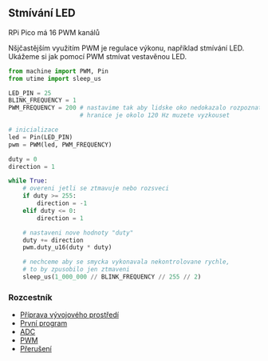 ## Stmívání LED

RPi Pico má 16 PWM kanálů

Nšjčastějším využitím PWM je regulace výkonu, například stmívání LED. Ukážeme si jak pomocí PWM stmívat vestavěnou LED.

```python
from machine import PWM, Pin
from utime import sleep_us

LED_PIN = 25
BLINK_FREQUENCY = 1
PWM_FREQUENCY = 200 # nastavime tak aby lidske oko nedokazalo rozpoznat blikani
                    # hranice je okolo 120 Hz muzete vyzkouset

# inicializace
led = Pin(LED_PIN)
pwm = PWM(led, PWM_FREQUENCY)

duty = 0
direction = 1

while True:
    # overeni jetli se ztmavuje nebo rozsveci
    if duty >= 255:
        direction = -1
    elif duty <= 0:
        direction = 1

    # nastaveni nove hodnoty "duty"
    duty += direction
    pwm.duty_u16(duty * duty)

    # nechceme aby se smycka vykonavala nekontrolovane rychle,
    # to by zpusobilo jen ztmaveni
    sleep_us(1_000_000 // BLINK_FREQUENCY // 255 // 2)
```

### Rozcestník
* [Příprava vývojového prostředí](priprava.md)
* [První program](hello.md)
* [ADC](adc.md)
* [PWM](pwm.md)
* [Přerušení](interrupt.md)
